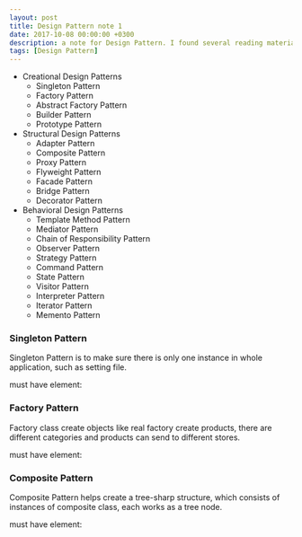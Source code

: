 ```yaml
---
layout: post
title: Design Pattern note 1
date: 2017-10-08 00:00:00 +0300
description: a note for Design Pattern. I found several reading materials on the web and a course on Coursera. Here is what I learned. # Add post description (optional)
tags: [Design Pattern]
---
```


* Creational Design Patterns
	* Singleton Pattern
	* Factory Pattern
	* Abstract Factory Pattern
	* Builder Pattern
	* Prototype Pattern
* Structural Design Patterns
	* Adapter Pattern
	* Composite Pattern
	* Proxy Pattern
	* Flyweight Pattern
	* Facade Pattern
	* Bridge Pattern
	* Decorator Pattern
* Behavioral Design Patterns
	* Template Method Pattern
	* Mediator Pattern
	* Chain of Responsibility Pattern
	* Observer Pattern
	* Strategy Pattern
	* Command Pattern
	* State Pattern
	* Visitor Pattern
	* Interpreter Pattern
	* Iterator Pattern
	* Memento Pattern

### Singleton Pattern

Singleton Pattern is to make sure there is only one instance in whole application, such as setting file. 

must have element:

### Factory Pattern

Factory class create objects like real factory create products, there are different categories and products can send to different stores.

must have element:

### Composite Pattern

Composite Pattern helps create a tree-sharp structure, which consists of instances of composite class, each works as a tree node.

must have element: 

